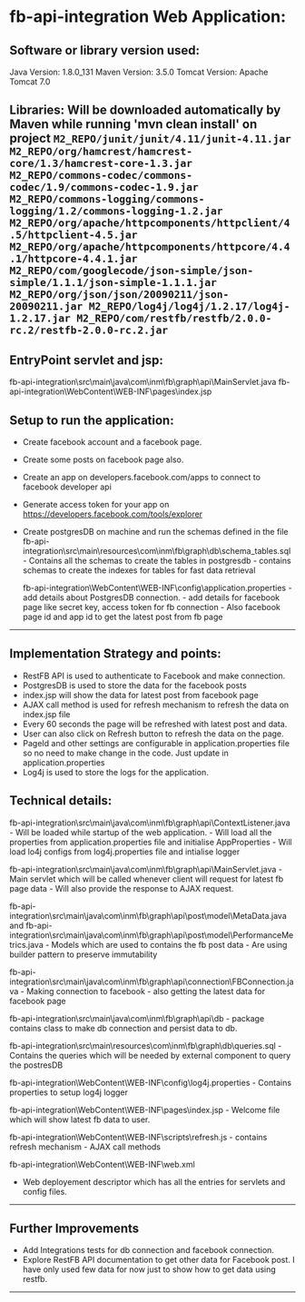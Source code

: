 fb-api-integration Web Application:
===================================

Software or library version used:
--------------------------------------
Java Version: 1.8.0_131
Maven Version: 3.5.0
Tomcat Version: Apache Tomcat 7.0

Libraries: Will be downloaded automatically by Maven while running 'mvn clean install' on project
``
M2_REPO/junit/junit/4.11/junit-4.11.jar
M2_REPO/org/hamcrest/hamcrest-core/1.3/hamcrest-core-1.3.jar
M2_REPO/commons-codec/commons-codec/1.9/commons-codec-1.9.jar
M2_REPO/commons-logging/commons-logging/1.2/commons-logging-1.2.jar
M2_REPO/org/apache/httpcomponents/httpclient/4.5/httpclient-4.5.jar
M2_REPO/org/apache/httpcomponents/httpcore/4.4.1/httpcore-4.4.1.jar
M2_REPO/com/googlecode/json-simple/json-simple/1.1.1/json-simple-1.1.1.jar
M2_REPO/org/json/json/20090211/json-20090211.jar
M2_REPO/log4j/log4j/1.2.17/log4j-1.2.17.jar
M2_REPO/com/restfb/restfb/2.0.0-rc.2/restfb-2.0.0-rc.2.jar
``
----------------------------------------


EntryPoint servlet and jsp:
---------------------------------
fb-api-integration\src\main\java\com\inm\fb\graph\api\MainServlet.java
fb-api-integration\WebContent\WEB-INF\pages\index.jsp


Setup to run the application:
----------------------------------------
- Create facebook account and a facebook page.
- Create some posts on facebook page also.
- Create an app on developers.facebook.com/apps to connect to facebook developer api
- Generate access token for your app on https://developers.facebook.com/tools/explorer

- Create postgresDB on machine and run the schemas defined in the file
	fb-api-integration\src\main\resources\com\inm\fb\graph\db\schema_tables.sql
		- Contains all the schemas to create the tables in postgresdb
		- contains schemas to create the indexes for tables for fast data retrieval
	
	fb-api-integration\WebContent\WEB-INF\config\application.properties 
	  - add details about PostgresDB connection.
	  - add details for facebook page like secret key, access token for fb connection
	  - Also facebook page id and app id to get the latest post from fb page

----------------------------------------


Implementation Strategy and points:
----------------------------------------
- RestFB API is used to authenticate to Facebook and make connection.
- PostgresDB is used to store the data for the facebook posts
- index.jsp will show the data for latest post from facebook page
- AJAX call method is used for refresh mechanism to refresh the data on index.jsp file
- Every 60 seconds the page will be refreshed with latest post and data.
- User can also click on Refresh button to refresh the data on the page.
- PageId and other settings are configurable in application.properties file so no need to make change in the code. Just update in application.properties
- Log4j is used to store the logs for the application.

Technical details:
------------------------
fb-api-integration\src\main\java\com\inm\fb\graph\api\ContextListener.java
	- Will be loaded while startup of the web application.
	- Will load all the properties from application.properties file and initialise AppProperties
	- Will load lo4j configs from log4j.properties file and intialise logger
	
fb-api-integration\src\main\java\com\inm\fb\graph\api\MainServlet.java
	- Main servlet which will be called whenever client will request for latest fb page data
	- Will also provide the response to AJAX request.

fb-api-integration\src\main\java\com\inm\fb\graph\api\post\model\MetaData.java
and 
fb-api-integration\src\main\java\com\inm\fb\graph\api\post\model\PerformanceMetrics.java
	- Models which are used to contains the fb post data
	- Are using builder pattern to preserve immutability

fb-api-integration\src\main\java\com\inm\fb\graph\api\connection\FBConnection.java
	- Making connection to facebook 
	- also getting the latest data for facebook page

fb-api-integration\src\main\java\com\inm\fb\graph\api\db
	- package contains class to make db connection and persist data to db.
	
fb-api-integration\src\main\resources\com\inm\fb\graph\db\queries.sql
	- Contains the queries which will be needed by external component to query the postresDB

fb-api-integration\WebContent\WEB-INF\config\log4j.properties
	- Contains properties to setup log4j logger

fb-api-integration\WebContent\WEB-INF\pages\index.jsp
	- Welcome file which will show latest fb data to user.

fb-api-integration\WebContent\WEB-INF\scripts\refresh.js
	- contains refresh mechanism
	- AJAX call methods

fb-api-integration\WebContent\WEB-INF\web.xml
 - Web deployement descriptor which has all the entries for servlets and config files.

----------------------------------------


Further Improvements
----------------------------------------
- Add Integrations tests for db connection and facebook connection.
- Explore RestFB API documentation to get other data for Facebook post. I have only used few data for now just to show how to get data using restfb.
----------------------------------------

